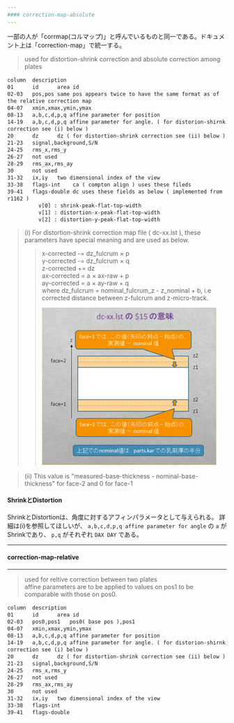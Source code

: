 ```yaml
---
#### correction-map-absolute
---
```


一部の人が「corrmap(コルマップ)」と呼んでいるものと同一である。ドキュメント上は「correction-map」で統一する。

  > used for distortion-shrink correction and absolute correction among plates  

  ```
  column  description
  01      id      area id
  02-03   pos,pos same pos appears twice to have the same format as of the relative correction map
  04-07   xmin,xmax,ymin,ymax
  08-13   a,b,c,d,p,q affine parameter for position
  14-19   a,b,c,d,p,q affine parameter for angle. ( for distorion-shirnk correction see (i) below )
  20      dz      dz ( for distortion-shrink correction see (ii) below )
  21-23   signal,background,S/N
  24-25   rms_x,rms_y
  26-27   not used
  28-29   rms_ax,rms_ay
  30      not used
  31-32   ix,iy   two dimensional index of the view
  33-38   flags-int    ca ( compton align ) uses these fileds  
  39-41   flags-double dc uses these fields as below ( implemented from r1162 ) 
            v[0] : shrink-peak-flat-top-width  
            v[1] : distortion-x-peak-flat-top-width  
            v[2] : distortion-y-peak-flat-top-width  
  ```

> (i) For distortion-shrink correction map file ( dc-xx.lst ), these parameters have special meaning and are used as below.  
>> x-corrected -= dz_fulcrum &times; p  
>> y-corrected -= dz_fulcrum &times; q  
>> z-corrected += dz  
>> ax-corrected = a &times; ax-raw + p  
>> ay-corrected = a &times; ay-raw + q  
>> where dz_fulcrum = nominal_fulcrum_z - z_nominal + b, 
>> i.e corrected distance between z-fulcrum and z-micro-track. 
>>  
>> ![dz_fulcrum](./dz_fulcrum.png)

> (ii) This value is "measured-base-thickness - nominal-base-thickness" for face-2 and 0 for face-1  

#### ShrinkとDistortion

ShrinkとDistortionは、角度に対するアフィンパラメータとして与えられる。
詳細は(i)を参照してほしいが、 `a,b,c,d,p,q affine parameter for angle` の `a` がShrinkであり、 `p,q` がそれぞれ `DAX DAY` である。

---
#### correction-map-relative
---  

  > used for reltive correction between two plates  
  > affine parameters are to be applied to values on pos1 to be comparable with those on pos0.  

  ```
  column  description
  01      id      area id
  02-03   pos0,pos1   pos0( base pos ),pos1   
  04-07   xmin,xmax,ymin,ymax
  08-13   a,b,c,d,p,q affine parameter for position
  14-19   a,b,c,d,p,q affine parameter for angle. ( for distorion-shirnk correction see (i) below )
  20      dz      dz ( for distortion-shrink correction see (ii) below )
  21-23   signal,background,S/N
  24-25   rms_x,rms_y
  26-27   not used
  28-29   rms_ax,rms_ay
  30      not used
  31-32   ix,iy   two dimensional index of the view
  33-38   flags-int
  39-41   flags-double
  ```
